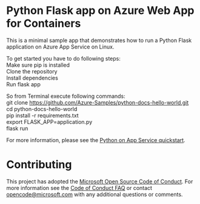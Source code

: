 # Python Flask app on Azure Web App for Containers

This is a minimal sample app that demonstrates how to run a Python Flask application on Azure App Service on Linux.

To get started you have to do following steps:<br>
  Make sure pip is installed<br>
  Clone the repository<br>
  Install dependencies<br>
  Run flask app<p>
  
So from Terminal execute following commands:<br>
  git clone https://github.com/Azure-Samples/python-docs-hello-world.git<br>
  cd python-docs-hello-world<br>
  pip install -r requirements.txt<br>
  export FLASK_APP=application.py<br>
  flask run<p>
  
For more information, please see the [Python on App Service quickstart](https://docs.microsoft.com/en-us/azure/app-service/containers/quickstart-python).

# Contributing

This project has adopted the [Microsoft Open Source Code of Conduct](https://opensource.microsoft.com/codeofconduct/). For more information see the [Code of Conduct FAQ](https://opensource.microsoft.com/codeofconduct/faq/) or contact [opencode@microsoft.com](mailto:opencode@microsoft.com) with any additional questions or comments.

